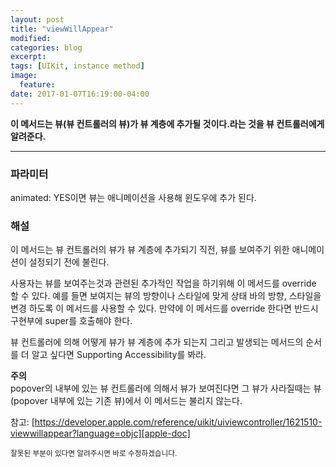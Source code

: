 ```yaml
---
layout: post
title: "viewWillAppear"
modified:
categories: blog
excerpt:
tags: [UIKit, instance method]
image:
  feature:
date: 2017-01-07T16:19:00-04:00
---
```

**이 메서드는 뷰(뷰 컨트롤러의 뷰)가 뷰 계층에 추가될 것이다.라는 것을 뷰 컨트롤러에게 알려준다.**

----
### 파라미터
animated: YES이면 뷰는 애니메이션을 사용해 윈도우에 추가 된다.

### 해설
이 메서드는 뷰 컨트롤러의 뷰가 뷰 계층에 추가되기 직전, 뷰를 보여주기 위한 애니메이션이 설정되기 전에 불린다.

사용자는 뷰를 보여주는것과 관련된 추가적인 작업을 하기위해 이 메서드를 override 할 수 있다.
예를 들면 보여지는 뷰의 방향이나 스타일에 맞게 상태 바의 방향, 스타일을 변경 하도록 이 메서드를 사용할 수 있다.
만약에 이 메서드를 override 한다면 반드시 구현부에 super를 호출해야 한다.

뷰 컨트롤러에 의해 어떻게 뷰가 뷰 계층에 추가 되는지 그리고 발생되는 메서드의 순서를 더 알고 싶다면  Supporting Accessibility를 봐라.

**주의**<br>
popover의 내부에 있는 뷰 컨트롤러에 의해서 뷰가 보여진다면 그 뷰가 사라질때는 뷰(popover 내부에 있는 기존 뷰)에서 이 메서드는 불리지 않는다.

참고: [https://developer.apple.com/reference/uikit/uiviewcontroller/1621510-viewwillappear?language=objc][apple-doc]


<sub>잘못된 부분이 있다면 알려주시면 바로 수정하겠습니다.</sub>

[apple-doc]: https://developer.apple.com/reference/uikit/uiviewcontroller/1621510-viewwillappear?language=objc
